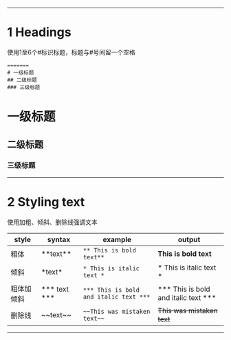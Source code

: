 ----------
# 1 Headings
使用1至6个#标识标题，标题与#号间留一个空格
```
=======
# 一级标题
## 二级标题
### 三级标题

```

# 一级标题
## 二级标题
### 三级标题

----------

# 2 Styling text
使用加粗、倾斜、删除线强调文本

|style|syntax|example|output|
|-----|------|-------|------|
|粗体| \*\*text\*\*|`** This is bold text**`|**This is bold text**|
|倾斜|\*text\*|`* This is italic text *`|* This is italic text *|
|粗体加倾斜|\*\*\* text \*\*\*|` *** This is bold and italic text *** `|*** This is bold and italic text ***|
|删除线|\~\~text\~\~|`~~This was mistaken text~~`|~~This was mistaken text~~|

----------
